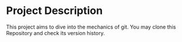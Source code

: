 # Project Description
This project aims to dive into the mechanics of git.
You may clone this Repository and check its version history.
